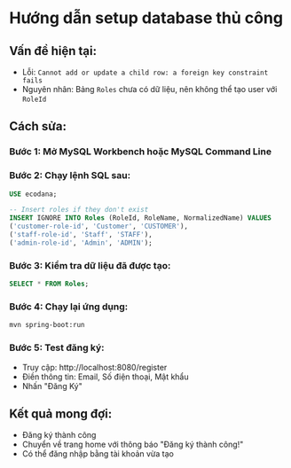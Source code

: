 # Hướng dẫn setup database thủ công

## Vấn đề hiện tại:
- Lỗi: `Cannot add or update a child row: a foreign key constraint fails`
- Nguyên nhân: Bảng `Roles` chưa có dữ liệu, nên không thể tạo user với `RoleId`

## Cách sửa:

### Bước 1: Mở MySQL Workbench hoặc MySQL Command Line

### Bước 2: Chạy lệnh SQL sau:

```sql
USE ecodana;

-- Insert roles if they don't exist
INSERT IGNORE INTO Roles (RoleId, RoleName, NormalizedName) VALUES 
('customer-role-id', 'Customer', 'CUSTOMER'),
('staff-role-id', 'Staff', 'STAFF'),
('admin-role-id', 'Admin', 'ADMIN');
```

### Bước 3: Kiểm tra dữ liệu đã được tạo:

```sql
SELECT * FROM Roles;
```

### Bước 4: Chạy lại ứng dụng:

```bash
mvn spring-boot:run
```

### Bước 5: Test đăng ký:

- Truy cập: http://localhost:8080/register
- Điền thông tin: Email, Số điện thoại, Mật khẩu
- Nhấn "Đăng Ký"

## Kết quả mong đợi:
- Đăng ký thành công
- Chuyển về trang home với thông báo "Đăng ký thành công!"
- Có thể đăng nhập bằng tài khoản vừa tạo
